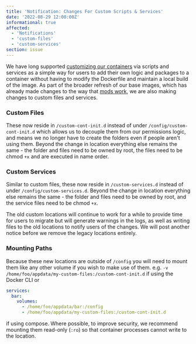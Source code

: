 ```yaml
---
title: 'Notification: Changes For Custom Scripts & Services'
date: '2022-08-29 12:00:00Z'
informational: true
affected:
  - 'Notifications'
  - 'custom-files'
  - 'custom-services'
section: issue
---
```

We have long supported [customizing our containers](https://www.linuxserver.io/blog/2019-09-14-customizing-our-containers) via scripts and services as a simple way for users to add their own logic and packages to a container without having to modify the Dockerfile and maintain a local build of the image. As part of the broader refresh of our base images, which has already made changes to the way that [mods work](https://info.linuxserver.io/issues/2022-08-27-mods/), we are also making changes to custom files and services.

### Custom Files

These now reside in `/custom-cont-init.d` instead of under `/config/custom-cont-init.d` which allows us to decouple them from our permissions logic, and means we no longer have to create the folders even if people aren't using them. Beyond the change in location everything else remains the same - the folder and files need to be owned by root, the files need to be chmod `+x` and are executed in name order.

### Custom Services

Similar to custom files, these now reside in `/custom-services.d` instead of under `/config/custom-services.d`. Beyond the change in location everything else remains the same - the folder and files need to be owned by root, and the service files need to be chmod `+x`.

The old custom locations will continue to work for a while to provide time for users to migrate but will generate warnings in the logs, as well as writing files to the old locations to notify users of the changes. We will post another notice before we remove the legacy locations entirely.

### Mounting Paths

Because these new locations are outside of `/config` you will need to mount them like any other volume if you wish to make use of them. e.g. `-v /home/foo/appdata/my-custom-files:/custom-cont-init.d` if using the Docker CLI or

```yaml
services:
  bar:
    volumes:
      - /home/foo/appdata/bar:/config
      - /home/foo/appdata/my-custom-files:/custom-cont-init.d
```

if using compose. Where possible, to improve security, we recommend mounting them read-only (`:ro`) so that container processes cannot write to the location.
